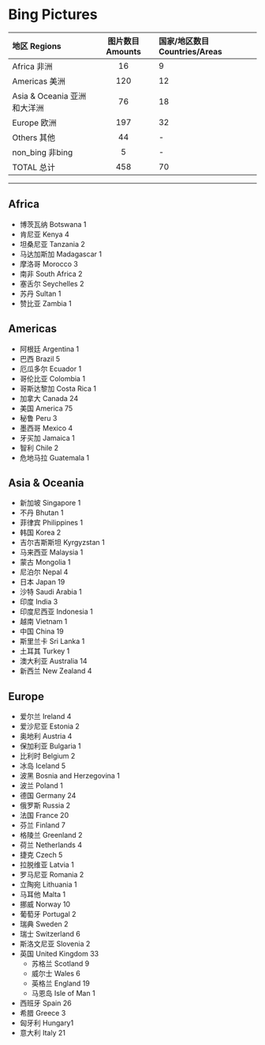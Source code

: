 ﻿# Bing Pictures

|地区 Regions  |图片数目 Amounts  |国家/地区数目 Countries/Areas  |
|:--|:--:|:--|
|Africa 非洲  |16  |9|
|Americas 美洲  |120  |12  |
|Asia & Oceania 亚洲和大洋洲  |76  |18  |
|Europe 欧洲  |197  |32  |
|Others 其他  |44  |-  |
|non_bing  非bing  |5  |-  |
|TOTAL 总计  |458  |70  |


* * *
## Africa

* 博茨瓦纳 Botswana 1
* 肯尼亚 Kenya 4
* 坦桑尼亚 Tanzania 2
* 马达加斯加 Madagascar 1
* 摩洛哥 Morocco 3
* 南非 South Africa 2
* 塞舌尔 Seychelles 2
* 苏丹 Sultan 1
* 赞比亚 Zambia 1

## Americas

* 阿根廷 Argentina 1
* 巴西 Brazil 5
* 厄瓜多尔 Ecuador 1
* 哥伦比亚 Colombia 1
* 哥斯达黎加 Costa Rica 1
* 加拿大 Canada 24
* 美国 America 75
* 秘鲁 Peru 3
* 墨西哥 Mexico 4
* 牙买加 Jamaica 1
* 智利 Chile 2
* 危地马拉 Guatemala 1

## Asia & Oceania

* 新加坡 Singapore 1
* 不丹 Bhutan 1
* 菲律宾 Philippines 1
* 韩国 Korea 2
* 吉尔吉斯斯坦 Kyrgyzstan 1
* 马来西亚 Malaysia 1
* 蒙古 Mongolia 1
* 尼泊尔 Nepal 4
* 日本 Japan 19
* 沙特 Saudi Arabia 1
* 印度 India 3
* 印度尼西亚 Indonesia 1
* 越南 Vietnam 1
* 中国 China 19
* 斯里兰卡 Sri Lanka 1
* 土耳其 Turkey 1
* 澳大利亚 Australia 14
* 新西兰 New Zealand 4

## Europe

* 爱尔兰 Ireland 4
* 爱沙尼亚 Estonia 2
* 奥地利 Austria 4
* 保加利亚 Bulgaria 1
* 比利时 Belgium 2
* 冰岛 Iceland 5
* 波黑 Bosnia and Herzegovina 1
* 波兰 Poland 1
* 德国 Germany 24
* 俄罗斯 Russia 2
* 法国 France 20
* 芬兰 Finland 7
* 格陵兰 Greenland 2
* 荷兰 Netherlands 4
* 捷克 Czech 5
* 拉脱维亚 Latvia 1
* 罗马尼亚 Romania 2
* 立陶宛 Lithuania 1
* 马耳他 Malta 1
* 挪威 Norway 10
* 葡萄牙 Portugal 2
* 瑞典 Sweden 2
* 瑞士 Switzerland 6
* 斯洛文尼亚 Slovenia 2
* 英国 United Kingdom 33
    - 苏格兰 Scotland 9
    - 威尔士 Wales 6
    - 英格兰 England 19
    - 马恩岛 Isle of Man 1
* 西班牙 Spain 26
* 希腊 Greece 3
* 匈牙利 Hungary1
* 意大利 Italy 21














